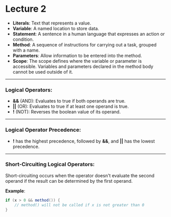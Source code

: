 # Lecture 2

- **Literals**: Text that represents a value.
- **Variable**: A named location to store data.
- **Statement**: A sentence in a human language that expresses an action or condition.
- **Method**: A sequence of instructions for carrying out a task, grouped with a name.
- **Parameters**: Allow information to be entered into the method.
- **Scope**: The scope defines where the variable or parameter is accessible. Variables and parameters declared in the method body cannot be used outside of it.

---

### Logical Operators:
- **&&** (AND): Evaluates to true if both operands are true.
- **||** (OR): Evaluates to true if at least one operand is true.
- **!** (NOT): Reverses the boolean value of its operand.

---

### Logical Operator Precedence:
- **!** has the highest precedence, followed by **&&**, and **||** has the lowest precedence.

---

### Short-Circuiting Logical Operators:
Short-circuiting occurs when the operator doesn't evaluate the second operand if the result can be determined by the first operand.

**Example**:
```java
if (x > 0 && method()) {
    // method() will not be called if x is not greater than 0
}
